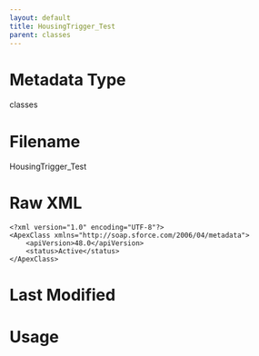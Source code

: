 ```yaml
---
layout: default
title: HousingTrigger_Test
parent: classes
---
```

# Metadata Type
classes


# Filename 
HousingTrigger_Test


# Raw XML
```
<?xml version="1.0" encoding="UTF-8"?>
<ApexClass xmlns="http://soap.sforce.com/2006/04/metadata">
    <apiVersion>48.0</apiVersion>
    <status>Active</status>
</ApexClass>
```


# Last Modified


# Usage
